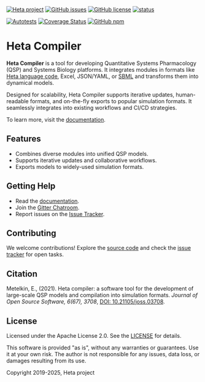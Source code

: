 [![Heta project](https://img.shields.io/badge/%CD%B1-Heta_project-blue)](https://hetalang.github.io/)
[![GitHub issues](https://img.shields.io/github/issues/hetalang/heta-compiler.svg)](https://GitHub.com/hetalang/heta-compiler/issues/)
[![GitHub license](https://img.shields.io/github/license/hetalang/heta-compiler.svg)](https://github.com/hetalang/heta-compiler/blob/master/LICENSE)
[![status](https://joss.theoj.org/papers/ebff76c368d3adb720afe414ef6b29fb/status.svg)](https://joss.theoj.org/papers/ebff76c368d3adb720afe414ef6b29fb)

[![Autotests](https://github.com/hetalang/heta-compiler/workflows/Autotests/badge.svg)](https://github.com/hetalang/heta-compiler/actions)
[![Coverage Status](https://coveralls.io/repos/github/hetalang/heta-compiler/badge.svg?branch=master)](https://coveralls.io/github/hetalang/heta-compiler?branch=master)
[![GitHub npm](https://img.shields.io/npm/v/heta-compiler/latest.svg)](https://www.npmjs.com/package/heta-compiler)

# Heta Compiler

**Heta Compiler** is a tool for developing Quantitative Systems Pharmacology (QSP) and Systems Biology platforms. It integrates modules in formats like [Heta language code](https://hetalang.github.io/#/specifications/), Excel, JSON/YAML, or [SBML](http://sbml.org/) and transforms them into dynamical models.

Designed for scalability, Heta Compiler supports iterative updates, human-readable formats, and on-the-fly exports to popular simulation formats. It seamlessly integrates into existing workflows and CI/CD strategies.

To learn more, visit the [documentation](https://hetalang.github.io/#/heta-compiler/).

## Features
- Combines diverse modules into unified QSP models.
- Supports iterative updates and collaborative workflows.
- Exports models to widely-used simulation formats.

## Getting Help
- Read the [documentation](https://hetalang.github.io/).
- Join the [Gitter Chatroom](https://gitter.im/hetalang/community?utm_source=readme).
- Report issues on the [Issue Tracker](https://github.com/hetalang/heta-compiler/issues).

## Contributing
We welcome contributions! Explore the [source code](https://github.com/hetalang/heta-compiler) and check the [issue tracker](https://github.com/hetalang/heta-compiler/issues) for open tasks.

## Citation
Metelkin, E., (2021). Heta compiler: a software tool for the development of large-scale QSP models and compilation into simulation formats. *Journal of Open Source Software, 6(67), 3708*, [DOI: 10.21105/joss.03708](https://doi.org/10.21105/joss.03708).

## License
Licensed under the Apache License 2.0. See the [LICENSE](./LICENSE) for details.

This software is provided "as is", without any warranties or guarantees. Use it at your own risk. The author is not responsible for any issues, data loss, or damages resulting from its use.

Copyright 2019-2025, Heta project
